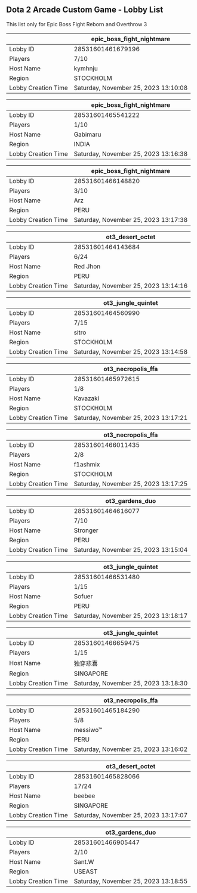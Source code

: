 ## Dota 2 Arcade Custom Game - Lobby List

This list only for Epic Boss Fight Reborn and Overthrow 3

|  | epic_boss_fight_nightmare |
| ------ | ------ |
| Lobby ID | 28531601461679196 |
| Players | 7/10 |
| Host Name | kymhnju |
| Region | STOCKHOLM |
| Lobby Creation Time | Saturday, November 25, 2023 13:10:08 |


|  | epic_boss_fight_nightmare |
| ------ | ------ |
| Lobby ID | 28531601465541222 |
| Players | 1/10 |
| Host Name | Gabimaru |
| Region | INDIA |
| Lobby Creation Time | Saturday, November 25, 2023 13:16:38 |


|  | epic_boss_fight_nightmare |
| ------ | ------ |
| Lobby ID | 28531601466148820 |
| Players | 3/10 |
| Host Name | Arz |
| Region | PERU |
| Lobby Creation Time | Saturday, November 25, 2023 13:17:38 |


|  | ot3_desert_octet |
| ------ | ------ |
| Lobby ID | 28531601464143684 |
| Players | 6/24 |
| Host Name | Red Jhon |
| Region | PERU |
| Lobby Creation Time | Saturday, November 25, 2023 13:14:16 |


|  | ot3_jungle_quintet |
| ------ | ------ |
| Lobby ID | 28531601464560990 |
| Players | 7/15 |
| Host Name | sitro |
| Region | STOCKHOLM |
| Lobby Creation Time | Saturday, November 25, 2023 13:14:58 |


|  | ot3_necropolis_ffa |
| ------ | ------ |
| Lobby ID | 28531601465972615 |
| Players | 1/8 |
| Host Name | Kavazaki |
| Region | STOCKHOLM |
| Lobby Creation Time | Saturday, November 25, 2023 13:17:21 |


|  | ot3_necropolis_ffa |
| ------ | ------ |
| Lobby ID | 28531601466011435 |
| Players | 2/8 |
| Host Name | f1ashmix |
| Region | STOCKHOLM |
| Lobby Creation Time | Saturday, November 25, 2023 13:17:25 |


|  | ot3_gardens_duo |
| ------ | ------ |
| Lobby ID | 28531601464616077 |
| Players | 7/10 |
| Host Name | Stronger |
| Region | PERU |
| Lobby Creation Time | Saturday, November 25, 2023 13:15:04 |


|  | ot3_jungle_quintet |
| ------ | ------ |
| Lobby ID | 28531601466531480 |
| Players | 1/15 |
| Host Name | Sofuer |
| Region | PERU |
| Lobby Creation Time | Saturday, November 25, 2023 13:18:17 |


|  | ot3_jungle_quintet |
| ------ | ------ |
| Lobby ID | 28531601466659475 |
| Players | 1/15 |
| Host Name | 独穿悲喜 |
| Region | SINGAPORE |
| Lobby Creation Time | Saturday, November 25, 2023 13:18:30 |


|  | ot3_necropolis_ffa |
| ------ | ------ |
| Lobby ID | 28531601465184290 |
| Players | 5/8 |
| Host Name | messiwo™ |
| Region | PERU |
| Lobby Creation Time | Saturday, November 25, 2023 13:16:02 |


|  | ot3_desert_octet |
| ------ | ------ |
| Lobby ID | 28531601465828066 |
| Players | 17/24 |
| Host Name | beebee |
| Region | SINGAPORE |
| Lobby Creation Time | Saturday, November 25, 2023 13:17:07 |


|  | ot3_gardens_duo |
| ------ | ------ |
| Lobby ID | 28531601466905447 |
| Players | 2/10 |
| Host Name | Sant.W |
| Region | USEAST |
| Lobby Creation Time | Saturday, November 25, 2023 13:18:55 |


